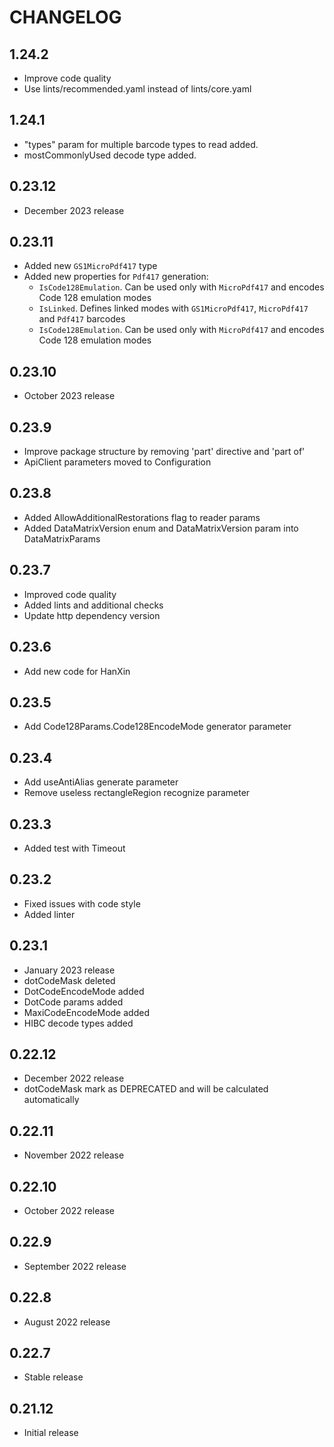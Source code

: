 # CHANGELOG

## 1.24.2
* Improve code quality
* Use lints/recommended.yaml instead of lints/core.yaml

## 1.24.1

* "types" param for multiple barcode types to read added.
* mostCommonlyUsed decode type added.

## 0.23.12

* December 2023 release

## 0.23.11

* Added new `GS1MicroPdf417` type
* Added new properties for `Pdf417` generation:
  * `IsCode128Emulation`. Can be used only with `MicroPdf417` and encodes Code 128 emulation modes
  * `IsLinked`. Defines linked modes with `GS1MicroPdf417`, `MicroPdf417` and `Pdf417` barcodes
  * `IsCode128Emulation`. Can be used only with `MicroPdf417` and encodes Code 128 emulation modes

## 0.23.10

* October 2023 release

## 0.23.9

* Improve package structure by removing 'part' directive and 'part of'
* ApiClient parameters moved to Configuration

## 0.23.8

* Added AllowAdditionalRestorations flag to reader params
* Added DataMatrixVersion enum and DataMatrixVersion param into DataMatrixParams

## 0.23.7

* Improved code quality
* Added lints and additional checks
* Update http dependency version

## 0.23.6

* Add new code for HanXin

## 0.23.5

* Add Code128Params.Code128EncodeMode generator parameter

## 0.23.4

* Add useAntiAlias generate parameter
* Remove useless  rectangleRegion recognize parameter

## 0.23.3

* Added test with Timeout

## 0.23.2

* Fixed issues with code style
* Added linter

## 0.23.1

* January 2023 release
* dotCodeMask deleted
* DotCodeEncodeMode added
* DotCode params added
* MaxiCodeEncodeMode added
* HIBC decode types added

## 0.22.12

* December 2022 release
* dotCodeMask mark as DEPRECATED and will be calculated automatically

## 0.22.11

* November 2022 release

## 0.22.10

* October 2022 release

## 0.22.9

* September 2022 release

## 0.22.8

* August 2022 release

## 0.22.7

* Stable release

## 0.21.12

* Initial release

